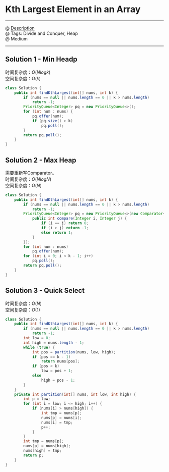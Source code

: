 # Kth Largest Element in an Array
------------------
@ [Description](https://leetcode.com/problems/kth-largest-element-in-an-array/)  
@ Tags: Divide and Conquer, Heap    
@ Medium

------------------
## Solution 1 - Min Headp
时间复杂度：$O(Nlogk)$  
空间复杂度：$O(k)$  
```java
class Solution {
    public int findKthLargest(int[] nums, int k) {
        if (nums == null || nums.length == 0 || k > nums.length)
            return -1;
        PriorityQueue<Integer> pq = new PriorityQueue<>();
        for (int num : nums) {
            pq.offer(num);
            if (pq.size() > k)
                pq.poll();
        }
        return pq.poll();
    }
}
```

## Solution 2 - Max Heap
需要重新写Comparator。  
时间复杂度：$O(NlogN)$  
空间复杂度：$O(N)$
```java
class Solution {
    public int findKthLargest(int[] nums, int k) {
        if (nums == null || nums.length == 0 || k > nums.length)
            return -1;
        PriorityQueue<Integer> pq = new PriorityQueue<>(new Comparator<Integer>() {
            public int compare(Integer i, Integer j) {
                if (i == j) return 0;
                if (i > j) return -1;
                else return 1;
            }
        });
        for (int num : nums)
            pq.offer(num);
        for (int i = 0; i < k - 1; i++)
            pq.poll();
        return pq.poll();
    }
}
```

## Solution 3 - Quick Select
时间复杂度：$O(N)$  
空间复杂度：$O(1)$
```java
class Solution {
    public int findKthLargest(int[] nums, int k) {
        if (nums == null || nums.length == 0 || k > nums.length)
            return -1;
        int low = 0;
        int high = nums.length - 1;
        while (true) {
            int pos = partition(nums, low, high);
            if (pos == k - 1) 
                return nums[pos];
            if (pos < k)
                low = pos + 1;
            else
                high = pos - 1;
        }
    }
    private int partition(int[] nums, int low, int high) {
        int p = low;
        for (int i = low; i <= high; i++) {
            if (nums[i] > nums[high]) {
                int tmp = nums[p];
                nums[p] = nums[i];
                nums[i] = tmp;
                p++;
            }
        }
        int tmp = nums[p];
        nums[p] = nums[high];
        nums[high] = tmp;
        return p;
    }
}
```

